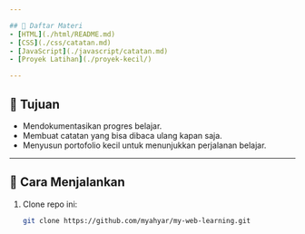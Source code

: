 ```yaml
---

## 📝 Daftar Materi
- [HTML](./html/README.md)  
- [CSS](./css/catatan.md)  
- [JavaScript](./javascript/catatan.md)  
- [Proyek Latihan](./proyek-kecil/)  

---
```


## 🎯 Tujuan
- Mendokumentasikan progres belajar.  
- Membuat catatan yang bisa dibaca ulang kapan saja.  
- Menyusun portofolio kecil untuk menunjukkan perjalanan belajar.  

---

## 🚀 Cara Menjalankan
1. Clone repo ini:
   ```bash
   git clone https://github.com/myahyar/my-web-learning.git